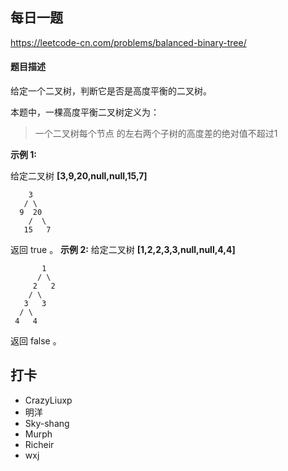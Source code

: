 ## 每日一题
https://leetcode-cn.com/problems/balanced-binary-tree/

#### 题目描述
给定一个二叉树，判断它是否是高度平衡的二叉树。

本题中，一棵高度平衡二叉树定义为：
> 一个二叉树每个节点 的左右两个子树的高度差的绝对值不超过1

**示例 1:**

给定二叉树 **[3,9,20,null,null,15,7]**

```
    3
   / \
  9  20
    /  \
   15   7

```

返回 true 。
**示例 2:**
给定二叉树 **[1,2,2,3,3,null,null,4,4]**

```
       1
      / \
     2   2
    / \
   3   3
  / \
 4   4

```
返回 false 。
## 打卡
- CrazyLiuxp
- 明洋
- Sky-shang
- Murph
- Richeir
- wxj